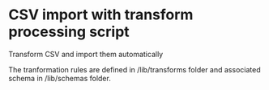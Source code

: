 # CSV import with transform processing script

Transform CSV and import them automatically

The tranformation rules are defined in /lib/transforms folder and associated schema in /lib/schemas folder.
